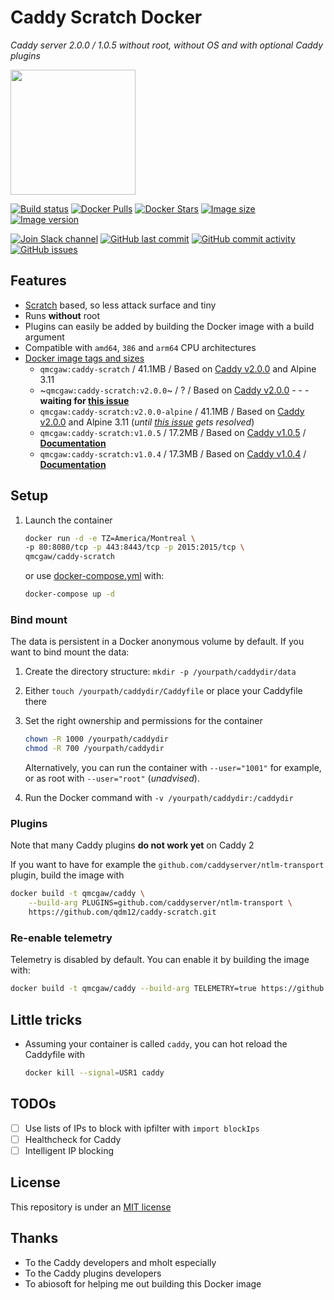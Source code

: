 # Caddy Scratch Docker

*Caddy server 2.0.0 / 1.0.5 without root, without OS and with optional Caddy plugins*

<img height="200" src="https://raw.githubusercontent.com/qdm12/caddy-scratch/master/title.svg?sanitize=true">

[![Build status](https://github.com/qdm12/caddy-scratch/workflows/Buildx%20latest/badge.svg)](https://github.com/qdm12/caddy-scratch/actions?query=workflow%3A%22Buildx+latest%22)
[![Docker Pulls](https://img.shields.io/docker/pulls/qmcgaw/caddy-scratch.svg)](https://hub.docker.com/r/qmcgaw/caddy-scratch)
[![Docker Stars](https://img.shields.io/docker/stars/qmcgaw/caddy-scratch.svg)](https://hub.docker.com/r/qmcgaw/caddy-scratch)
[![Image size](https://images.microbadger.com/badges/image/qmcgaw/caddy-scratch.svg)](https://microbadger.com/images/qmcgaw/caddy-scratch)
[![Image version](https://images.microbadger.com/badges/version/qmcgaw/caddy-scratch.svg)](https://microbadger.com/images/qmcgaw/caddy-scratch)

[![Join Slack channel](https://img.shields.io/badge/slack-@qdm12-yellow.svg?logo=slack)](https://join.slack.com/t/qdm12/shared_invite/enQtOTE0NjcxNTM1ODc5LTYyZmVlOTM3MGI4ZWU0YmJkMjUxNmQ4ODQ2OTAwYzMxMTlhY2Q1MWQyOWUyNjc2ODliNjFjMDUxNWNmNzk5MDk)
[![GitHub last commit](https://img.shields.io/github/last-commit/qdm12/caddy-scratch.svg)](https://github.com/qdm12/caddy-scratch/issues)
[![GitHub commit activity](https://img.shields.io/github/commit-activity/y/qdm12/caddy-scratch.svg)](https://github.com/qdm12/caddy-scratch/issues)
[![GitHub issues](https://img.shields.io/github/issues/qdm12/caddy-scratch.svg)](https://github.com/qdm12/caddy-scratch/issues)

## Features

- [Scratch](https://hub.docker.com/_/scratch/) based, so less attack surface and tiny
- Runs **without** root
- Plugins can easily be added by building the Docker image with a build argument
- Compatible with `amd64`, `386` and `arm64` CPU architectures
- [Docker image tags and sizes](https://hub.docker.com/r/qmcgaw/caddy-scratch/tags)
    - `qmcgaw:caddy-scratch` / 41.1MB / Based on [Caddy v2.0.0](https://github.com/caddyserver/caddy/releases/tag/v2.0.0) and Alpine 3.11
    - ~`qmcgaw:caddy-scratch:v2.0.0`~ / ? / Based on [Caddy v2.0.0](https://github.com/caddyserver/caddy/releases/tag/v2.0.0) - - -  **waiting for [this issue](https://github.com/caddyserver/xcaddy/issues/17)**
    - `qmcgaw:caddy-scratch:v2.0.0-alpine` / 41.1MB / Based on [Caddy v2.0.0](https://github.com/caddyserver/caddy/releases/tag/v2.0.0) and Alpine 3.11 (*until [this issue](https://github.com/caddyserver/xcaddy/issues/17) gets resolved*)
    - `qmcgaw:caddy-scratch:v1.0.5` / 17.2MB / Based on [Caddy v1.0.5](https://github.com/caddyserver/caddy/releases/tag/v1.0.5) / [**Documentation**](https://github.com/qdm12/caddy-scratch/blob/dd9e13597f99228b8dcf769155a1af67268aeaf2/README.md)
    - `qmcgaw:caddy-scratch:v1.0.4` / 17.3MB / Based on [Caddy v1.0.4](https://github.com/caddyserver/caddy/releases/tag/v1.0.4) / [**Documentation**](https://github.com/qdm12/caddy-scratch/blob/d387849664b0df7b931a31113017b70a0ebe18cc/README.md)

## Setup

1. Launch the container

    ```sh
    docker run -d -e TZ=America/Montreal \
    -p 80:8080/tcp -p 443:8443/tcp -p 2015:2015/tcp \
    qmcgaw/caddy-scratch
    ```

    or use [docker-compose.yml](https://github.com/qdm12/caddy-scratch/blob/master/docker-compose.yml) with:

    ```sh
    docker-compose up -d
    ```

### Bind mount

The data is persistent in a Docker anonymous volume by default.
If you want to bind mount the data:

1. Create the directory structure: `mkdir -p /yourpath/caddydir/data`
1. Either `touch /yourpath/caddydir/Caddyfile` or place your Caddyfile there
1. Set the right ownership and permissions for the container

    ```sh
    chown -R 1000 /yourpath/caddydir
    chmod -R 700 /yourpath/caddydir
    ```

    Alternatively, you can run the container with `--user="1001"` for example, or as root with `--user="root"` (*unadvised*).

1. Run the Docker command with `-v /yourpath/caddydir:/caddydir`

### Plugins

Note that many Caddy plugins **do not work yet** on Caddy 2

If you want to have for example the `github.com/caddyserver/ntlm-transport` plugin, build the image with

```sh
docker build -t qmcgaw/caddy \
    --build-arg PLUGINS=github.com/caddyserver/ntlm-transport \
    https://github.com/qdm12/caddy-scratch.git
```

### Re-enable telemetry

Telemetry is disabled by default. You can enable it by building the image with:

```sh
docker build -t qmcgaw/caddy --build-arg TELEMETRY=true https://github.com/qdm12/caddy-scratch.git
```

## Little tricks

- Assuming your container is called `caddy`, you can hot reload the Caddyfile with

    ```sh
    docker kill --signal=USR1 caddy
    ```

## TODOs

- [ ] Use lists of IPs to block with ipfilter with `import blockIps`
- [ ] Healthcheck for Caddy
- [ ] Intelligent IP blocking

## License

This repository is under an [MIT license](https://github.com/qdm12/caddy-scratch/master/license)

## Thanks

- To the Caddy developers and mholt especially
- To the Caddy plugins developers
- To abiosoft for helping me out building this Docker image
